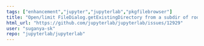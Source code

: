 ```yaml
---
tags: ["enhancement","jupyter","jupyterlab","pkgfilebrowser"]
title: "Open/limit FileDialog.getExistingDirectory from a subdir of root"
html_url: "https://github.com/jupyterlab/jupyterlab/issues/12929"
user: "suganya-sk"
repo: "jupyterlab/jupyterlab"
---
```


